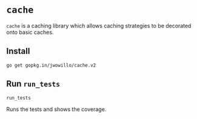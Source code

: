 # `cache`

`cache` is a caching library which allows caching strategies to be decorated
onto basic caches.

## Install

`go get gopkg.in/jwowillo/cache.v2`

## Run `run_tests`

`run_tests`

Runs the tests and shows the coverage.
